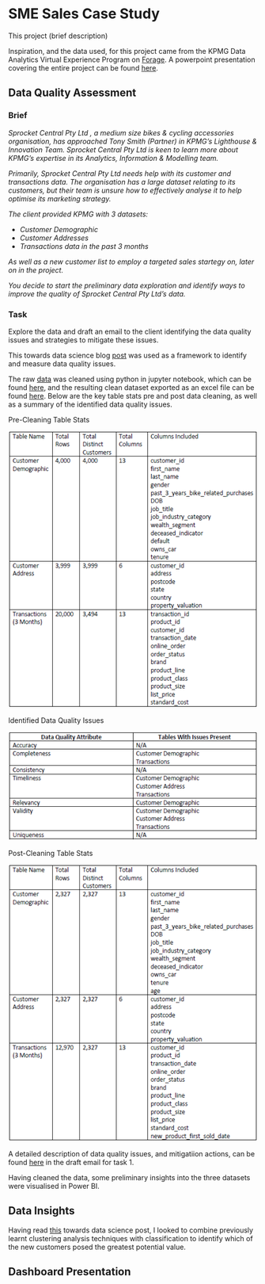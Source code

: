 # SME Sales Case Study

This project (brief description)

Inspiration, and the data used, for this project came from the KPMG Data Analytics Virtual Experience Program on [Forage](https://www.theforage.com/virtual-internships/theme/m7W4GMqeT3bh9Nb2c/KPMG-Data-Analytics-Virtual-Internship?ref=oiP3eujQmJmMY5YfG). A powerpoint presentation covering the entire project can be found [here](https://github.com/Dejean97/SME_Sales_Case_Study/blob/73cf16fb2b729338cefbb498ae9d5b5ad51fd44d/Sprocket%20Central%20Ltd.pptx).

## Data Quality Assessment

### Brief

*Sprocket Central Pty Ltd , a medium size bikes & cycling accessories organisation, has approached Tony Smith (Partner) in KPMG’s Lighthouse & Innovation Team. Sprocket Central Pty Ltd  is keen to learn more about KPMG’s expertise in its Analytics, Information & Modelling team.*

*Primarily, Sprocket Central Pty Ltd needs help with its customer and transactions data. The organisation has a large dataset relating to its customers, but their team is unsure how to effectively analyse it to help optimise its marketing strategy.*

*The client provided KPMG with 3 datasets:*

- *Customer Demographic*
- *Customer Addresses*
- *Transactions data in the past 3 months*

*As well as a new customer list to employ a targeted sales startegy on, later on in the project.*

*You decide to start the preliminary data exploration and identify ways to improve the quality of Sprocket Central Pty Ltd’s data.*

### Task
Explore the data and draft an email to the client identifying the data quality issues and strategies to mitigate these issues.

This towards data science blog [post](https://towardsdatascience.com/the-six-dimensions-of-data-quality-and-how-to-deal-with-them-bdcf9a3dba71) was used as a framework to identify and measure data quality issues.

The raw [data](https://github.com/Dejean97/SME_Sales_Case_Study/blob/5b6dd3650e13e097ae742323e7f35f9a7e2ee9c4/Task%201/raw_data_for_cleaning.xlsx) was cleaned using python in jupyter notebook, which can be found [here](https://github.com/Dejean97/SME_Sales_Case_Study/blob/5b6dd3650e13e097ae742323e7f35f9a7e2ee9c4/Task%201/Data%20Cleaning.ipynb), and the resulting clean dataset exported as an excel file can be found [here](https://github.com/Dejean97/SME_Sales_Case_Study/blob/5b6dd3650e13e097ae742323e7f35f9a7e2ee9c4/Task%201/Sprocket%20Central%20Pty%20Ltd%20Clean.xlsx). Below are the key table stats pre and post data cleaning, as well as a summary of the identified data quality issues.

Pre-Cleaning Table Stats

![Pre-Cleaning Table Stats](https://github.com/Dejean97/SME_Sales_Case_Study/blob/8c7f4be3b954c8489b34c873aec1867235a24b6b/Task%201/Pre-Cleaning%20Table%20Stats.png)

Identified Data Quality Issues

![Identified Data Quality Issues](https://github.com/Dejean97/SME_Sales_Case_Study/blob/73cf16fb2b729338cefbb498ae9d5b5ad51fd44d/Task%201/Identified%20Data%20Quality%20Issues.png)

Post-Cleaning Table Stats

![Post-Cleaning Table Stats](https://github.com/Dejean97/SME_Sales_Case_Study/blob/73cf16fb2b729338cefbb498ae9d5b5ad51fd44d/Task%201/Post-Cleaning%20Table%20Stats.png)

A detailed description of data quality issues, and mitigatiion actions, can be found [here](https://github.com/Dejean97/SME_Sales_Case_Study/blob/73cf16fb2b729338cefbb498ae9d5b5ad51fd44d/Task%201/Draft%20Email%20Task%201.pdf) in the draft email for task 1.

Having cleaned the data, some preliminary insights into the three datasets were visualised in Power BI.

## Data Insights

Having read [this](https://towardsdatascience.com/cluster-then-predict-for-classification-tasks-142fdfdc87d6) towards data science post, I looked to combine previously learnt clustering analysis techniques with classification to identify which of the new customers posed the greatest potential value.

## Dashboard Presentation
